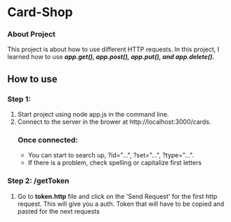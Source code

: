# Card-Shop

### About Project ###
This project is about how to use different HTTP requests. In this project, I learned how to use ***app.get(), app.post(), app.put(), and app.delete().***

## How to use ##
### Step 1: ###
1. Start project using node app.js in the command line.
2. Connect to the server in the brower at http://localhost:3000/cards.
    ### Once connected: ###
    - You can start to search up, ?id="...", ?set="...", ?type="...".
    - If there is a problem, check spelling or capitalize first letters


### Step 2: /getToken ###
1. Go to **token.http** file and click on the 'Send Request' for the first http request. This will give you a auth. Token that will have to be copied and pasted for the next requests